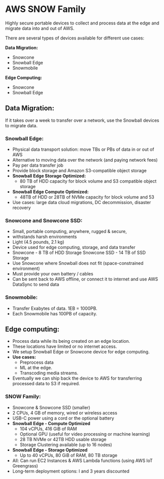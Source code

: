 # AWS SNOW Family

Highly secure portable devices to collect and process data at the edge and migrate data into and out of AWS.

There are several types of devices available for different use cases:

**Data Migration:**
- Snowcone
- Snowball Edge
- Snowmobile

**Edge Computing:**
- Snowcone
- Snowball Edge

## Data Migration:

If it takes over a week to transfer over a network, use the Snowball devices to migrate data.

### Snowball Edge:

- Physical data transport solution: move TBs or PBs of data in or out of AWS
- Alternative to moving data over the network (and paying network fees)
- Pay per data transfer job
- Provide block storage and Amazon S3-compatible object storage
- **Snowball Edge Storage Optimized:**
  - 80 TB of HDD capacity for block volume and S3 compatible object storage
- **Snowball Edge Compute Optimized:**
  - 48TB of HDD or 28TB of NVMe capacity for block volume and 53
- Use cases: large data cloud migrations, DC decommission, disaster recovery

### Snowcone and Snowcone SSD:

- Small, portable computing, anywhere, rugged & secure,
- withstands harsh environments
- Light (4.5 pounds, 2.1 kg)
- Device used for edge computing, storage, and data transfer
- Snowcone - 8 TB of HDD Storage Snowcone SSD - 14 TB of SSD Storage
- Use Snowcone where Snowball does not fit (space-constrained environment)
- Must provide your own battery / cables
- Can be sent back to AWS offline, or connect it to internet and use AWS DataSync to send data

### Snowmobile:

- Transfer Exabytes of data. 1EB = 1000PB.
- Each Snowmobile has 100PB of capacity.

## Edge computing:

- Process data while its being created on an edge location.
- These locations have limited or no internet access.
- We setup Snowball Edge or Snowcone device for edge computing.
- **Use cases:**
  - Preprocess data
  - ML at the edge.
  - Transcoding media streams.
- Eventually we can ship back the device to AWS for transferring processed data to S3 if required.

### SNOW Family:

- Snowcone & Snowcone SSD (smaller)
- 2 CPUs, 4 GB of memory, wired or wireless access
- USB-C power using a cord or the optional battery
- **Snowball Edge - Compute Optimized**
  - 104 vCPUs, 416 GiB of RAM
  - Optional GPU (useful for video processing or machine learning)
  - 28 TB NVMe or 42TB HDD usable storage
  - Storage Clustering available (up to 16 nodes)
- **Snowball Edge - Storage Optimized**
  - Up to 40 vCPUs, 80 GiB of RAM, 80 TB storage
- All: Can run EC2 Instances & AWS Lambda functions (using AWS loT Greengrass)
- Long-term deployment options: I and 3 years discounted